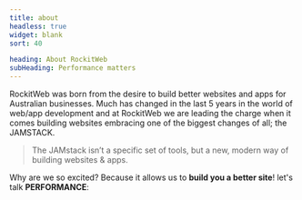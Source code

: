 ```yaml
---
title: about
headless: true
widget: blank
sort: 40

heading: About RockitWeb
subHeading: Performance matters
---
```


RockitWeb was born from the desire to build better websites and apps for Australian businesses.  Much has changed in the last 5 years in the world of web/app development and at RockitWeb we are leading the charge when it comes building websites embracing one of the biggest changes of all; the JAMSTACK.


>The JAMstack isn’t a specific set of tools, but a new, modern way of building websites & apps.

Why are we so excited? Because it allows us to **build you a better site**! let's talk **PERFORMANCE**:

